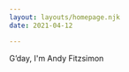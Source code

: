 ```yaml
---
layout: layouts/homepage.njk
date: 2021-04-12

---
```




<section>
G’day, I'm Andy Fitzsimon
 
</section>
<br>

<p class="scroll fade">I'm a multi-disciplinary technology leader.<br>
With hard skills &amp; recognized global impact.<br>
My obsession is <i>to do justice to <b>great work</b></i><br>
My values: kindness, accountability, gratitude, trust</p>
<br>


<p class="scroll fade">I have been called a strategist, <br> product owner, brand manager,  <br> engineer, <acronym title="Account Executive">AE</acronym>, <acronym title="Solutions Architect">SA</acronym> &amp; <acronym title="Customer Success Manager">CSM</acronym>  too.</p>
<br>

<p  class="scroll fade">With technical, aesthetic, and operational stregnths,<br>I'm a fanatically dedicated <dfn title="an individual whose knowledge spans vast subjects, known to draw on complex bodies of knowledge to solve specific problems.">polymath</dfn>.
  <br>
Find a problem, fix it,  onward.</p>
<br>

<p class="scroll fade">With me: you get enterprise pedigree with scale-up hustle.<br>Reliability plus innovation.<br><b><a href="mailto:andyfitz+site@gmail.com">Talk to me</a></b> about joining your crusade</p>

<br>
<p class="scroll fade"> Want to know more? </p>



<br>
<p class="scroll fade">I win the awards<br>for saving money, making money,  and being top bloke.<p> 
<div class="scroll fade">President's club    Chairman's award    Global Citizen    Beast Mode! </div>


<br>
<p class="scroll fade">I practice servant leadership<br>I earned the top employee satisfaction and 360 review scores at Outfit.<p> 


<br>
<p class="scroll fade">I execute strategically<br> With outfit, I read the market, wrote the pitch, and got an ideal buyer.<br>  It sold to Smartsheet in Sept 22 with great response from the street.<br>
My analysis would give competitors nightmares</p>



<br>
<p class="scroll fade">Nothing is beyond us, no task is beaneath me.  <br>If it needs to be done, I do it well and with pride.<br> 
I do justice to good work</p>




<style>
.scroll.map{margin:2em auto;}
.scroll.map path {stroke-dasharray:  344 344; stroke-dashoffset:-344;stroke-width: 3; stroke-opacity:0}
.scroll.map circle{stroke-width: 5; transition: all 1.5s ease  .2s;}
.scroll.map.scrolled circle{stroke-width:10; fill:var(--tone-2)}
.scroll.map.scrolled path{stroke-width: 5;stroke-dasharray:  344 344; stroke-opacity:1;stroke-dashoffset:0;transition: stroke-dashoffset 1.5s ease, stroke-width 1.5s ease;}

p.scroll{min-height:10vh;}
.scroll.fade{opacity:0; transform: translate(0,2em)}
.scrolled.fade{opacity:1; transform:none;transition: transform 1s ease, opacity 1s ease}
</style>
